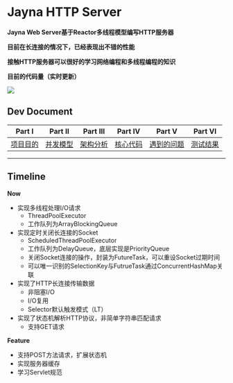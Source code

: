 # Jayna HTTP Server

**Jayna Web Server基于Reactor多线程模型编写HTTP服务器**

**目前在长连接的情况下，已经表现出不错的性能**

**接触HTTP服务器可以很好的学习网络编程和多线程编程的知识**

**目前的代码量（实时更新）**

![](http://owj98yrme.bkt.clouddn.com/cloc3.jpg)

## Dev Document

| Part Ⅰ | Part Ⅱ | Part Ⅲ | Part Ⅳ | Part Ⅴ | Part Ⅵ | 
| :-----: | :-----: | :-----: | :-----: | :-----: | :-----: | 
| [项目目的](https://github.com/TTLIUJJ/Jayna/blob/master/%E9%A1%B9%E7%9B%AE%E7%9B%AE%E7%9A%84.md) | [并发模型](https://github.com/TTLIUJJ/Jayna/blob/master/%E5%B9%B6%E5%8F%91%E6%A8%A1%E5%9E%8B.md) | [架构分析](https://github.com/TTLIUJJ/Jayna/blob/master/%E6%9E%B6%E6%9E%84%E5%88%86%E6%9E%90.md) | [核心代码](https://github.com/TTLIUJJ/Jayna/blob/master/%E6%A0%B8%E5%BF%83%E7%B1%BB.md) | [遇到的问题](https://github.com/TTLIUJJ/Jayna/blob/master/%E9%81%87%E5%88%B0%E7%9A%84%E9%97%AE%E9%A2%98.md) | [测试结果](https://github.com/TTLIUJJ/Jayna/blob/master/%E6%B5%8B%E8%AF%95%E7%BB%93%E6%9E%9C.md) | 

---


## Timeline

**Now**

- 实现多线程处理I/O请求
	- ThreadPoolExecutor
	- 工作队列为ArrayBlockingQueue
- 实现定时关闭长连接的Socket
	- ScheduledThreadPoolExecutor
	- 工作队列为DelayQueue，底层实现是PriorityQueue
	- 关闭Socket连接的操作，封装为FutureTask，可以重设Socket过期时间
	- 可以唯一识别的SelectionKey与FutrueTask通过ConcurrentHashMap关联
- 实现了HTTP长连接传输数据
	- 非阻塞I/O
	- I/O复用
	- Selector默认触发模式（LT）
- 实现了状态机解析HTTP协议，非简单字符串匹配请求
	- 支持GET请求
	
**Feature**

- 支持POST方法请求，扩展状态机
- 实现服务器缓存
- 学习Servlet规范